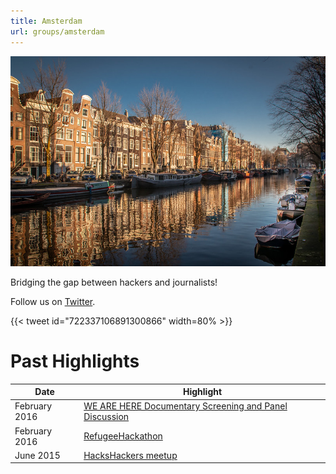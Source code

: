 ```yaml
---
title: Amsterdam
url: groups/amsterdam
---
```


![HacksHackers Amsterdam Refugeehotspot](/content/content-images/group-images/amsterdam.jpg)

Bridging the gap between hackers and journalists!

Follow us on [Twitter](https://twitter.com/hackshackersams?lang=en).

{{< tweet id="722337106891300866" width=80% >}}

# Past Highlights

| **Date**  | **Highlight** |  
|-----------|---------------|  
| February 2016 | [WE ARE HERE Documentary Screening and Panel Discussion](https://www.facebook.com/events/1724590807775135/) |
| February 2016 | [RefugeeHackathon](https://twitter.com/HacksHackersAMS/status/694133845344587776) |   
| June 2015 | [HacksHackers meetup](https://twitter.com/HacksHackersAMS/status/606028451527684096) |
